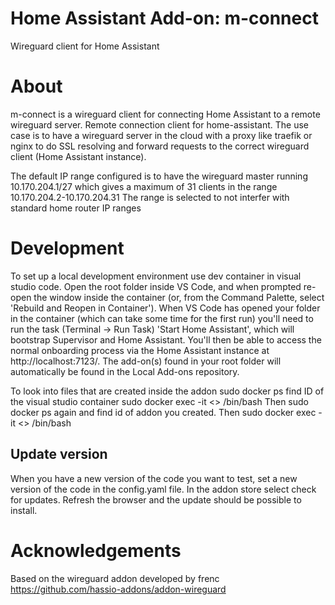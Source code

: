 # Home Assistant Add-on: m-connect
Wireguard client for Home Assistant

# About
m-connect is a wireguard client for connecting Home Assistant to a remote wireguard server.
Remote connection client for home-assistant. The use case is to have a wireguard server in the cloud with a proxy like traefik or nginx to do SSL resolving and forward requests to the correct wireguard client (Home Assistant instance). 

The default IP range configured is to have the wireguard master running 10.170.204.1/27 which gives a maximum of 31 clients in the range 10.170.204.2-10.170.204.31
The range is selected to not interfer with standard home router IP ranges


# Development
To set up a local development environment use dev container in visual studio code.
Open the root folder inside VS Code, and when prompted re-open the window inside the container (or, from the Command Palette, select 'Rebuild and Reopen in Container').
When VS Code has opened your folder in the container (which can take some time for the first run) you'll need to run the task (Terminal -> Run Task) 'Start Home Assistant', which will bootstrap Supervisor and Home Assistant.
You'll then be able to access the normal onboarding process via the Home Assistant instance at http://localhost:7123/.
The add-on(s) found in your root folder will automatically be found in the Local Add-ons repository.

To look into files that are created inside the addon sudo docker ps
find ID of the visual studio container
sudo docker exec -it <<VS contianer ID>> /bin/bash
Then sudo docker ps again and find id of addon you created. Then
sudo docker exec -it <<addon contianer ID>> /bin/bash

## Update version
When you have a new version of the code you want to test, set a new version of the code in the config.yaml file.
In the addon store select check for updates. 
Refresh the browser and the update should be possible to install.

# Acknowledgements
Based on the wireguard addon developed by frenc
https://github.com/hassio-addons/addon-wireguard